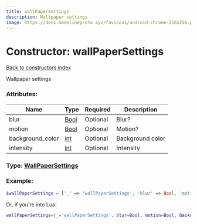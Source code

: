 ```yaml
---
title: wallPaperSettings
description: Wallpaper settings
image: https://docs.madelineproto.xyz/favicons/android-chrome-256x256.png
---
```

# Constructor: wallPaperSettings  
[Back to constructors index](index.md)



Wallpaper settings

### Attributes:

| Name     |    Type       | Required | Description |
|----------|---------------|----------|-------------|
|blur|[Bool](../types/Bool.md) | Optional|Blur?|
|motion|[Bool](../types/Bool.md) | Optional|Motion?|
|background\_color|[int](../types/int.md) | Optional|Background color|
|intensity|[int](../types/int.md) | Optional|Intensity|



### Type: [WallPaperSettings](../types/WallPaperSettings.md)


### Example:

```php
$wallPaperSettings = ['_' => 'wallPaperSettings', 'blur' => Bool, 'motion' => Bool, 'background_color' => int, 'intensity' => int];
```  


Or, if you're into Lua:

```lua
wallPaperSettings={_='wallPaperSettings', blur=Bool, motion=Bool, background_color=int, intensity=int}

```


